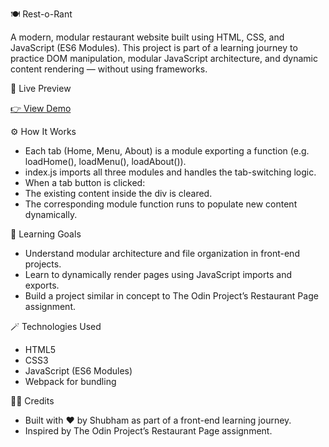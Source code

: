 🍽️ Rest-o-Rant

A modern, modular restaurant website built using HTML, CSS, and JavaScript (ES6 Modules).
This project is part of a learning journey to practice DOM manipulation, modular JavaScript architecture, and dynamic content rendering — without using frameworks.

🚀 Live Preview

[👉 View Demo](https://shubham277353.github.io/Restaurant-Page/)

⚙️ How It Works
- Each tab (Home, Menu, About) is a module exporting a function (e.g. loadHome(), loadMenu(), loadAbout()).
- index.js imports all three modules and handles the tab-switching logic.
- When a tab button is clicked:
- The existing content inside the div is cleared.
- The corresponding module function runs to populate new content dynamically.

🧠 Learning Goals

- Understand modular architecture and file organization in front-end projects.
- Learn to dynamically render pages using JavaScript imports and exports.
- Build a project similar in concept to The Odin Project’s Restaurant Page assignment.

🪄 Technologies Used

- HTML5
- CSS3
- JavaScript (ES6 Modules)
- Webpack for bundling

👨‍🍳 Credits

- Built with ❤️ by Shubham as part of a front-end learning journey.
- Inspired by The Odin Project’s Restaurant Page assignment.
